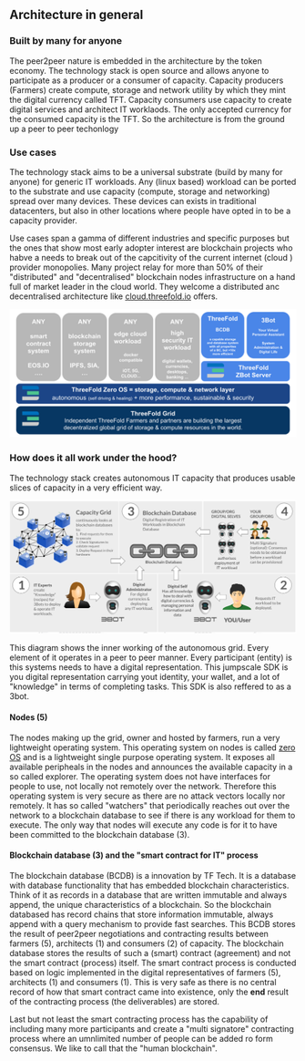 
## Architecture in general

### Built by many for anyone
The peer2peer nature is embedded in the architecture by the token economy.  The technology stack is open source and allows anyone to participate as a producer or a consumer of capacity.  Capacity producers (Farmers) create compute, storage and network utility by which they mint the digital currency called TFT.  Capacity consumers use capacity to create digital services and architect IT worklaods.  The only accepted currency for the consumed capacity is the TFT.  So the architecture is from the ground up a peer to peer techonlogy

### Use cases

The technology stack aims to be a universal substrate (build by many for anyone) for generic IT workloads.  Any (linux based) workload can be ported to the substrate and use capacity (compute, storage and networking) spread over many devices.  These devices can exists in traditional  datacenters, but also in other locations where people have opted in to be a capacity provider.

Use cases span a gamma of different industries and specific purposes but the ones that show most early adopter interest are blockchain projects who habve a needs to break out of the capcitivity of the current internet (cloud ) provider monopolies.  Many project relay for more than 50% of their "distributed" and "decentralised" blockchain nodes infrastructure on a hand full of market leader in the cloud world.  They welcome a distributed anc decentralised architecture like [cloud.threefold.io](http://cloud.threefold.io) offers.

![](img/architecture1.png)

### How does it all work under the hood?

The technology stack creates autonomous IT capacity that produces usable slices of capacity in a very efficient way. 

![](img/scfit.png)

This diagram shows the inner working of the autonomous grid.  Every element of it operates in a peer to peer manner.  Every participant (entity) is this systems needs to have a digital representation.  This jumpscale SDK is you digital representation carrying yout identity, your wallet, and a lot of "knowledge" in terms of completing tasks.  This SDK is also reffered to as a 3bot.

#### Nodes (5)
The nodes making up the grid, owner and hosted by farmers, run a very lightweight operating system. This operating system on nodes is called [zero OS](https://github.com/threefoldtech/zos) and is a lightweight single purpose operating system.  It exposes all available peripheals in the nodes and announces the available capacity in a so called explorer.  The operating system does not have interfaces for people to use, not locally not remotely over the network.  Therefore this operating system is very secure as there are no attack vectors locally nor remotely.  It has so called "watchers" that periodically reaches out over the network to a blockchain database to see if there is any workload for them to execute.  The only way that nodes will execute any code is for it to have been committed to the blockchain database (3).

#### Blockchain database (3) and the "smart contract for IT" process
The blockchain database (BCDB) is a innovation by TF Tech.  It is a database with database functionality that has embedded blockchain characteristics.  Think of it as records in a database that are written immutable and always append, the unique characteristics of a blockchain.  So the blockchain databased has record chains that store information immutable, always append with a query mechanism to provide fast searches.  This BCDB stores the result of peer2peer negotiations and contracting results between farmers (5), architects (1) and consumers (2) of capacity.  The blockchain database stores the results of such a (smart) contract (agreement) and not the smart contract (process) itself.  The smart contract process is conducted based on logic implemented in the digital representatives of farmers (5), architects (1) and consumers (1).  This is very safe as there is no central record of how that smart contract came into existence, only the **end** result of the contracting process (the deliverables) are stored.

Last but not least the smart contracting process has the capability of including many more participants and create a "multi signatore" contracting process where an umnlimited number of people can be added ro form consensus.  We like to call that the "human blockchain".


<!--
TODO Topics:  >